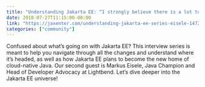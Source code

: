 ```yaml
---
title: "Understanding Jakarta EE: “I strongly believe there is a lot to do to make Jakarta EE ready for the future”"
date: 2018-07-27T11:15:00-00:00
link: "https://jaxenter.com/understanding-jakarta-ee-series-eisele-147270.html"
categories: ["community"]
---
```


Confused about what’s going on with Jakarta EE? This interview series is meant to help you navigate through all the changes and understand where it’s headed, as well as how Jakarta EE plans to become the new home of cloud-native Java. Our second guest is Markus Eisele, Java Champion and Head of Developer Advocacy at Lightbend. Let’s dive deeper into the Jakarta EE universe!